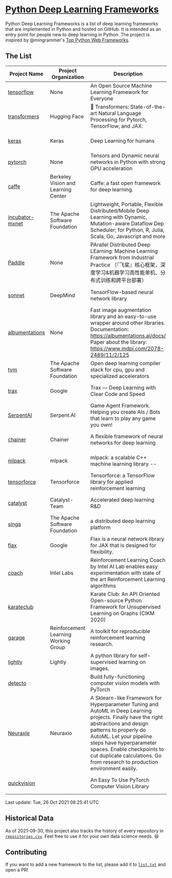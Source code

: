 # [Python Deep Learning Frameworks](https://www.github.com/shimst3r/python-deep-learning-frameworks)

Python Deep Learning Frameworks is a list of deep learning frameworks that are implemented in Python and hosted on GitHub. It is intended as an entry point for people new to deep learning in Python. The project is inspired by @mingrammer's [Top Python Web Frameworks](https://github.com/mingrammer/python-web-framework-stars).

## The List

| Project Name | Project Organization | Description | Stars | Forks | Open Issues | Last Commit |
| ------------ | -------------------- | ----------- | ----: | ----: | ----------: | ----------- |
| [tensorflow](https://tensorflow.org) | None | An Open Source Machine Learning Framework for Everyone | 160116 | 85709 | 2999 | 0 day(s) ago |
| [transformers](https://huggingface.co/transformers) | Hugging Face | 🤗 Transformers: State-of-the-art Natural Language Processing for Pytorch, TensorFlow, and JAX. | 53003 | 12593 | 426 | 0 day(s) ago |
| [keras](http://keras.io/) | Keras | Deep Learning for humans | 52965 | 18859 | 295 | 0 day(s) ago |
| [pytorch](https://pytorch.org) | None | Tensors and Dynamic neural networks in Python with strong GPU acceleration | 51675 | 14142 | 10186 | 0 day(s) ago |
| [caffe](http://caffe.berkeleyvision.org/) | Berkeley Vision and Learning Center | Caffe: a fast open framework for deep learning. | 32026 | 18896 | 1174 | 0 day(s) ago |
| [incubator-mxnet](https://mxnet.apache.org) | The Apache Software Foundation | Lightweight, Portable, Flexible Distributed/Mobile Deep Learning with Dynamic, Mutation-aware Dataflow Dep Scheduler; for Python, R, Julia, Scala, Go, Javascript and more | 19703 | 6877 | 1962 | 0 day(s) ago |
| [Paddle](http://www.paddlepaddle.org/) | None | PArallel Distributed Deep LEarning: Machine Learning Framework from Industrial Practice （『飞桨』核心框架，深度学习&机器学习高性能单机、分布式训练和跨平台部署） | 16776 | 4091 | 2895 | 0 day(s) ago |
| [sonnet](https://sonnet.dev/) | DeepMind | TensorFlow-based neural network library | 9042 | 1296 | 22 | 0 day(s) ago |
| [albumentations](https://albumentations.ai) | None | Fast image augmentation library and an easy-to-use wrapper around other libraries. Documentation:  https://albumentations.ai/docs/ Paper about the library: https://www.mdpi.com/2078-2489/11/2/125 | 9000 | 1150 | 236 | 0 day(s) ago |
| [tvm](https://tvm.apache.org/) | The Apache Software Foundation | Open deep learning compiler stack for cpu, gpu and specialized accelerators | 7267 | 2228 | 345 | 0 day(s) ago |
| [trax](https://github.com/google/trax) | Google | Trax — Deep Learning with Clear Code and Speed | 6525 | 658 | 79 | 0 day(s) ago |
| [SerpentAI](http://serpent.ai) | Serpent.AI | Game Agent Framework. Helping you create AIs / Bots that learn to play any game you own! | 6065 | 713 | 2 | 1 day(s) ago |
| [chainer](https://chainer.org) | Chainer | A flexible framework of neural networks for deep learning | 5623 | 1376 | 11 | 1 day(s) ago |
| [mlpack](https://www.mlpack.org/) | mlpack | mlpack: a scalable C++ machine learning library --  | 3834 | 1387 | 83 | 0 day(s) ago |
| [tensorforce](https://github.com/tensorforce/tensorforce) | Tensorforce | Tensorforce: a TensorFlow library for applied reinforcement learning | 3039 | 514 | 10 | 4 day(s) ago |
| [catalyst](https://catalyst-team.com) | Catalyst-Team | Accelerated deep learning R&D | 2748 | 344 | 11 | 0 day(s) ago |
| [singa](https://github.com/apache/singa) | The Apache Software Foundation | a distributed deep learning platform | 2380 | 704 | 37 | 2 day(s) ago |
| [flax](https://github.com/google/flax) | Google | Flax is a neural network library for JAX that is designed for flexibility. | 2220 | 266 | 171 | 0 day(s) ago |
| [coach](https://intellabs.github.io/coach/) | Intel Labs | Reinforcement Learning Coach by Intel AI Lab enables easy experimentation with state of the art Reinforcement Learning algorithms | 2067 | 414 | 87 | 0 day(s) ago |
| [karateclub](https://karateclub.readthedocs.io) |  | Karate Club: An API Oriented Open-source Python Framework for Unsupervised Learning on Graphs (CIKM 2020) | 1416 | 169 | 0 | 1 day(s) ago |
| [garage](https://github.com/rlworkgroup/garage) | Reinforcement Learning Working Group | A toolkit for reproducible reinforcement learning research. | 1317 | 240 | 218 | 4 day(s) ago |
| [lightly](https://github.com/lightly-ai/lightly) | Lightly | A python library for self-supervised learning on images. | 1269 | 78 | 52 | 0 day(s) ago |
| [detecto](https://detecto.readthedocs.io/) |  | Build fully-functioning computer vision models with PyTorch | 512 | 84 | 26 | 7 day(s) ago |
| [Neuraxle](https://www.neuraxle.org/) | Neuraxio | A Sklearn-like Framework for Hyperparameter Tuning and AutoML in Deep Learning projects. Finally have the right abstractions and design patterns to properly do AutoML. Let your pipeline steps have hyperparameter spaces. Enable checkpoints to cut duplicate calculations. Go from research to production environment easily. | 471 | 51 | 136 | 0 day(s) ago |
| [quickvision](https://github.com/oke-aditya/quickvision) |  | An Easy To Use PyTorch Computer Vision Library | 48 | 4 | 19 | 0 day(s) ago |

Last update: Tue, 26 Oct 2021 08:25:41 UTC

## Historical Data

As of 2021-09-30, this project also tracks the history of every repository in [`repositories.csv`](./repositories.csv). Feel free to use it for your own data science needs. :smile:

## Contributing

If you want to add a new framework to the list, please add it to [`list.txt`](./python-deep-learning-frameworks/list.txt) and open a PR!